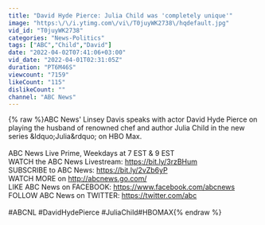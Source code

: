 ```yaml
---
title: "David Hyde Pierce: Julia Child was 'completely unique'"
image: "https:\/\/i.ytimg.com\/vi\/T0juyWK2738\/hqdefault.jpg"
vid_id: "T0juyWK2738"
categories: "News-Politics"
tags: ["ABC","Child","David"]
date: "2022-04-02T07:41:06+03:00"
vid_date: "2022-04-01T02:31:05Z"
duration: "PT6M46S"
viewcount: "7159"
likeCount: "115"
dislikeCount: ""
channel: "ABC News"
---
```

{% raw %}ABC News' Linsey Davis speaks with actor David Hyde Pierce on playing the husband of renowned chef and author Julia Child in the new series &amp;ldquo;Julia&amp;rdquo; on HBO Max.<br /><br />ABC News Live Prime, Weekdays at 7 EST &amp; 9 EST<br />WATCH the ABC News Livestream: <a rel="nofollow" target="blank" href="https://bit.ly/3rzBHum">https://bit.ly/3rzBHum</a><br />SUBSCRIBE to ABC News: <a rel="nofollow" target="blank" href="https://bit.ly/2vZb6yP">https://bit.ly/2vZb6yP</a><br />WATCH MORE on <a rel="nofollow" target="blank" href="http://abcnews.go.com/">http://abcnews.go.com/</a><br />LIKE ABC News on FACEBOOK: <a rel="nofollow" target="blank" href="https://www.facebook.com/abcnews">https://www.facebook.com/abcnews</a><br />FOLLOW ABC News on TWITTER: <a rel="nofollow" target="blank" href="https://twitter.com/abc">https://twitter.com/abc</a><br /><br />#ABCNL #DavidHydePierce #JuliaChild#HBOMAX{% endraw %}
